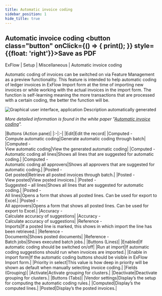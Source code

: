 ```yaml
---
title: Automatic invoice coding
sidebar_position: 1
hide_title: true
---
```

## Automatic invoice coding <button class="button" onClick={() => { print(); }} style={{float: 'right'}}>Save as PDF</button>

ExFlow \| Setup \| Miscellaneous \| Automatic invoice coding

Automatic coding of invoices can be switched on via Feature Management as a preview functionality. This feature is intended to help automatic coding of ledger invoices in ExFlow Import form at the time of importing new invoices or while working with the actual invoices in the import form. The function is self-learning meaning the more transactions that are processed with a certain coding, the better the function will be.

![Graphical user interface, application Description automatically generated](@site/static/img/media/image88.png)

*More detailed information is found in the white paper "[Automatic invoice coding](https://support.signupsoftware.com/knowledgebase/article/KA-01149)".*


|Buttons (Action pane)|
|:-|:-|
|Edit|Edit the record|
|Computed -<br/>Compute automatic coding|Generate automatic coding through batch|
|Computed -<br/>View automatic coding|View the generated automatic coding|
|Computed -<br/>Automatic coding all lines|Shows all lines that are suggested for automatic coding.|
|Computed -<br/>Automatic coding all approvers|Shows all approvers that are suggested for automatic coding.|
|Posted -<br/>Get posted|Retrieve all posted invoices through batch.|
|Posted -<br/>View posted|View posted invoices.|
|Posted -<br/>Suggested – all lines|Shows all lines that are suggested for automatic coding.|
|Posted -<br/>All lines|Opens a form that shows all posted lines. Can be used for export to Excel.|
|Posted -<br/>All approvers|Opens a form that shows all posted lines. Can be used for export to Excel.|
|Accuracy -<br/>Calculate accuracy of suggestions|
|Accuracy -<br/>Calculate accuracy of suggestions|
|Reference -<br/>Imports|If a posted line is marked, this shows in which import the line has been retrieved.|
|Reference -<br/>Documents|Shows posted documents|
|Reference -<br/>Batch jobs|Shows executed batch jobs.|
|Buttons (Lines)|
|Enabled|If automatic coding should be switched on/off|
|Run at import|If automatic coding suggestions should run when invoices are imported.|
|Enable in import form|If the automatic coding buttons should be visible in ExFlow Import form.|
|Priority in select|This value is how deep in priority will be shown as default when manually selecting invoice coding.|
|Fields (Grouping)|
|Activate|Activate grouping for clusters.|
|Deactivate|Deactivate grouping for clusters.|
|Buttons (Tabs)|
|Vendor settings|Display’s the setup for computing the automatic coding rules.|
|Computed|Display’s the computed lines.|
|Posted|Display’s the posted invoices.|


